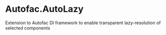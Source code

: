 # Autofac.AutoLazy
Extension to Autofac DI framework to enable transparent lazy-resolution of selected components
